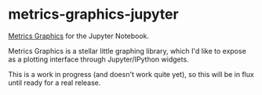 # metrics-graphics-jupyter
[Metrics Graphics](http://metricsgraphicsjs.org/) for the Jupyter Notebook.

Metrics Graphics is a stellar little graphing library, which I'd like to expose as a plotting interface through Jupyter/IPython widgets.

This is a work in progress (and doesn't work quite yet), so this will be in flux until ready for a real release.
